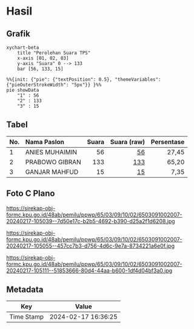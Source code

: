 # Hasil

## Grafik

```mermaid
xychart-beta
    title "Perolehan Suara TPS"
    x-axis [01, 02, 03]
    y-axis "Suara" 0 --> 133
    bar [56, 133, 15]
```

```mermaid
%%{init: {"pie": {"textPosition": 0.5}, "themeVariables": {"pieOuterStrokeWidth": "5px"}} }%%
pie showData
    "1" : 56
    "2" : 133
    "3" : 15
```

## Tabel

| No. | Nama Paslon    | Suara | Suara (raw) | Persentase |
|:--- |:-------------- | -----:| -----------:| ----------:|
| 1   | ANIES MUHAIMIN | 56    | [56][p-1]   | 27,45      |
| 2   | PRABOWO GIBRAN | 133   | [133][p-2]  | 65,20      |
| 3   | GANJAR MAHFUD  | 15    | [15][p-3]   | 7,35       |


[p-1]: https://github.com/gigit-pemilu/pemilu-2024-65-kalimantan-utara/blob/main/pilpres/hitung-suara/sub/65-kalimantan-utara/sub/03-nunukan/sub/09-nunukan-selatan/sub/1002-nunukan-selatan/sub/007-tps/sub/paslon-1.txt
[p-2]: https://github.com/gigit-pemilu/pemilu-2024-65-kalimantan-utara/blob/main/pilpres/hitung-suara/sub/65-kalimantan-utara/sub/03-nunukan/sub/09-nunukan-selatan/sub/1002-nunukan-selatan/sub/007-tps/sub/paslon-2.txt
[p-3]: https://github.com/gigit-pemilu/pemilu-2024-65-kalimantan-utara/blob/main/pilpres/hitung-suara/sub/65-kalimantan-utara/sub/03-nunukan/sub/09-nunukan-selatan/sub/1002-nunukan-selatan/sub/007-tps/sub/paslon-3.txt

## Foto C Plano

https://sirekap-obj-formc.kpu.go.id/48ab/pemilu/ppwp/65/03/09/10/02/6503091002007-20240217-105039--7d50e17c-b2b5-4692-b390-d25a2f1d6208.jpg

https://sirekap-obj-formc.kpu.go.id/48ab/pemilu/ppwp/65/03/09/10/02/6503091002007-20240217-105055--457cc7b3-d756-4d6c-9e7a-8734221a6e0f.jpg

https://sirekap-obj-formc.kpu.go.id/48ab/pemilu/ppwp/65/03/09/10/02/6503091002007-20240217-105111--51853666-80d4-44aa-b600-1df4d04bf3a0.jpg


## Metadata

| Key        | Value               |
| ---------- | ------------------- |
| Time Stamp | 2024-02-17 16:36:25 |



